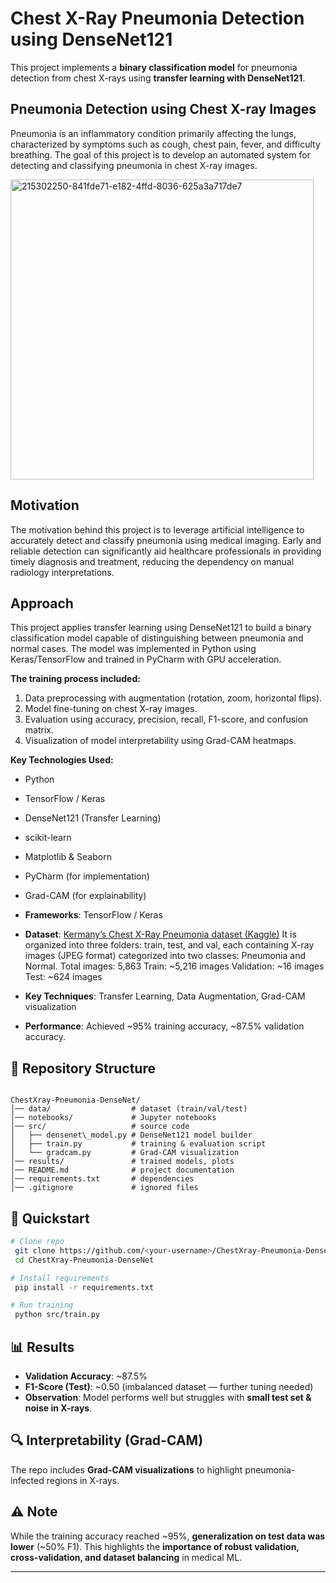 # Chest X-Ray Pneumonia Detection using DenseNet121

This project implements a **binary classification model** for pneumonia detection from chest X-rays using **transfer learning with DenseNet121**.


## Pneumonia Detection using Chest X-ray Images

Pneumonia is an inflammatory condition primarily affecting the lungs, characterized by symptoms such as cough, chest pain, fever, and difficulty breathing. The goal of this project is to develop an automated system for detecting and classifying pneumonia in chest X-ray images.

<img width="485" height="480" alt="215302250-841fde71-e182-4ffd-8036-625a3a717de7" src="https://github.com/user-attachments/assets/646fa855-3ca4-4dd8-948a-9849067e0bdf" />


## Motivation

The motivation behind this project is to leverage artificial intelligence to accurately detect and classify pneumonia using medical imaging. Early and reliable detection can significantly aid healthcare professionals in providing timely diagnosis and treatment, reducing the dependency on manual radiology interpretations.

## Approach

This project applies transfer learning using DenseNet121 to build a binary classification model capable of distinguishing between pneumonia and normal cases. The model was implemented in Python using Keras/TensorFlow and trained in PyCharm with GPU acceleration.


**The training process included:**

1. Data preprocessing with augmentation (rotation, zoom, horizontal flips).
2. Model fine-tuning on chest X-ray images.
3. Evaluation using accuracy, precision, recall, F1-score, and confusion matrix.
4. Visualization of model interpretability using Grad-CAM heatmaps.


**Key Technologies Used:**

- Python
- TensorFlow / Keras
- DenseNet121 (Transfer Learning)
- scikit-learn
- Matplotlib & Seaborn
- PyCharm (for implementation)
- Grad-CAM (for explainability)


- **Frameworks**: TensorFlow / Keras
- **Dataset**: [Kermany’s Chest X-Ray Pneumonia dataset (Kaggle)](https://www.kaggle.com/datasets/paultimothymooney/chest-xray-pneumonia)
   It is organized into three folders: train, test, and val, each containing X-ray images (JPEG format) categorized into two classes: Pneumonia and Normal.
Total images: 5,863
Train: ~5,216 images
Validation: ~16 images
Test: ~624 images
- **Key Techniques**: Transfer Learning, Data Augmentation, Grad-CAM visualization
- **Performance**: Achieved ~95% training accuracy, ~87.5% validation accuracy.

## 📂 Repository Structure
```

ChestXray-Pneumonia-DenseNet/
│── data/                  # dataset (train/val/test)
│── notebooks/             # Jupyter notebooks
│── src/                   # source code
│   ├── densenet\_model.py # DenseNet121 model builder
│   ├── train.py           # training & evaluation script
│   └── gradcam.py         # Grad-CAM visualization
│── results/               # trained models, plots
│── README.md              # project documentation
│── requirements.txt       # dependencies
│── .gitignore             # ignored files

````

## 🚀 Quickstart

```bash
# Clone repo
 git clone https://github.com/<your-username>/ChestXray-Pneumonia-DenseNet.git
 cd ChestXray-Pneumonia-DenseNet

# Install requirements
 pip install -r requirements.txt

# Run training
 python src/train.py
````

## 📊 Results

* **Validation Accuracy**: \~87.5%
* **F1-Score (Test)**: \~0.50 (imbalanced dataset — further tuning needed)
* **Observation**: Model performs well but struggles with **small test set & noise in X-rays**.

## 🔍 Interpretability (Grad-CAM)

The repo includes **Grad-CAM visualizations** to highlight pneumonia-infected regions in X-rays.

## ⚠️ Note

While the training accuracy reached \~95%, **generalization on test data was lower** (\~50% F1). This highlights the **importance of robust validation, cross-validation, and dataset balancing** in medical ML.

---


